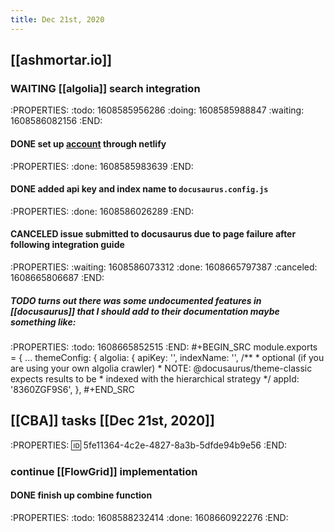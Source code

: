 ```yaml
---
title: Dec 21st, 2020
---
```


## [[ashmortar.io]]
### WAITING [[algolia]] search integration
:PROPERTIES:
:todo: 1608585956286
:doing: 1608585988847
:waiting: 1608586082156
:END:
#### DONE set up [account](https://www.algolia.com/apps/8360ZGF9S6/dashboard) through netlify
:PROPERTIES:
:done: 1608585983639
:END:
#### DONE added api key and index name to `docusaurus.config.js`
:PROPERTIES:
:done: 1608586026289
:END:
#### CANCELED issue submitted to docusaurus due to page failure after following integration guide
:PROPERTIES:
:waiting: 1608586073312
:done: 1608665797387
:canceled: 1608665806687
:END:
##### TODO turns out there was some undocumented features in [[docusaurus]] that I should add to their documentation maybe something like:
:PROPERTIES:
:todo: 1608665852515
:END:
#+BEGIN_SRC
module.exports = {
  ...
  themeConfig: {
    algolia: {
      apiKey: '<your api key>',
      indexName: '<your index name>',
      /**
       * optional (if you are using your own algolia crawler)
       * NOTE: @docusaurus/theme-classic expects results to be
       * indexed with the hierarchical strategy
       */
      appId: '8360ZGF9S6',
    },
#+END_SRC
## [[CBA]] tasks [[Dec 21st, 2020]] 
:PROPERTIES:
:id: 5fe11364-4c2e-4827-8a3b-5dfde94b9e56
:END:
### continue [[FlowGrid]] implementation
#### DONE finish up combine function
:PROPERTIES:
:todo: 1608588232414
:done: 1608660922276
:END:
